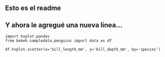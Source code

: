 ## Esto es el readme

## Y ahora le agregué una nueva linea...

```{code-cell} ipython3
import hvplot.pandas
from bokeh.sampledata.penguins import data as df

df.hvplot.scatter(x='bill_length_mm', y='bill_depth_mm', by='species')
```

